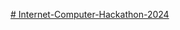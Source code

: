 [# Internet-Computer-Hackathon-2024](https://m7sm4-2iaaa-aaaab-qabra-cai.raw.ic0.app/?tag=1825152240)
